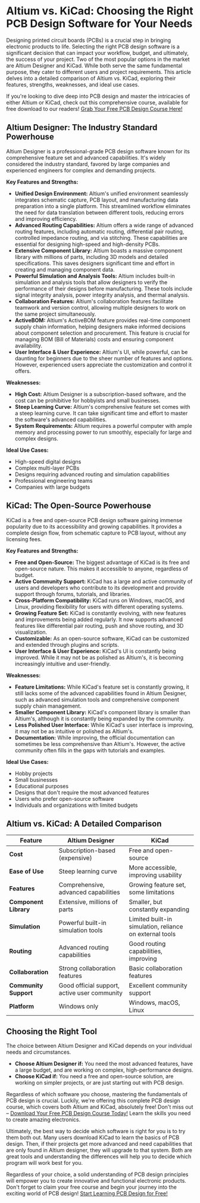 # Altium vs. KiCad: Choosing the Right PCB Design Software for Your Needs

Designing printed circuit boards (PCBs) is a crucial step in bringing electronic products to life. Selecting the right PCB design software is a significant decision that can impact your workflow, budget, and ultimately, the success of your project. Two of the most popular options in the market are Altium Designer and KiCad. While both serve the same fundamental purpose, they cater to different users and project requirements. This article delves into a detailed comparison of Altium vs. KiCad, exploring their features, strengths, weaknesses, and ideal use cases.

If you're looking to dive deep into PCB design and master the intricacies of either Altium or KiCad, check out this comprehensive course, available for free download to our readers! [Grab Your Free PCB Design Course Here!](https://udemywork.com/altium-vs-kicad)

## Altium Designer: The Industry Standard Powerhouse

Altium Designer is a professional-grade PCB design software known for its comprehensive feature set and advanced capabilities. It's widely considered the industry standard, favored by large companies and experienced engineers for complex and demanding projects.

**Key Features and Strengths:**

*   **Unified Design Environment:** Altium's unified environment seamlessly integrates schematic capture, PCB layout, and manufacturing data preparation into a single platform. This streamlined workflow eliminates the need for data translation between different tools, reducing errors and improving efficiency.
*   **Advanced Routing Capabilities:** Altium offers a wide range of advanced routing features, including automatic routing, differential pair routing, controlled impedance routing, and via stitching. These capabilities are essential for designing high-speed and high-density PCBs.
*   **Extensive Component Library:** Altium boasts a massive component library with millions of parts, including 3D models and detailed specifications. This saves designers significant time and effort in creating and managing component data.
*   **Powerful Simulation and Analysis Tools:** Altium includes built-in simulation and analysis tools that allow designers to verify the performance of their designs before manufacturing. These tools include signal integrity analysis, power integrity analysis, and thermal analysis.
*   **Collaboration Features:** Altium's collaboration features facilitate teamwork and version control, allowing multiple designers to work on the same project simultaneously.
*   **ActiveBOM:** Altium's ActiveBOM feature provides real-time component supply chain information, helping designers make informed decisions about component selection and procurement. This feature is crucial for managing BOM (Bill of Materials) costs and ensuring component availability.
*   **User Interface & User Experience:** Altium's UI, while powerful, can be daunting for beginners due to the sheer number of features and options. However, experienced users appreciate the customization and control it offers.

**Weaknesses:**

*   **High Cost:** Altium Designer is a subscription-based software, and the cost can be prohibitive for hobbyists and small businesses.
*   **Steep Learning Curve:** Altium's comprehensive feature set comes with a steep learning curve. It can take significant time and effort to master the software's advanced capabilities.
*   **System Requirements:** Altium requires a powerful computer with ample memory and processing power to run smoothly, especially for large and complex designs.

**Ideal Use Cases:**

*   High-speed digital designs
*   Complex multi-layer PCBs
*   Designs requiring advanced routing and simulation capabilities
*   Professional engineering teams
*   Companies with large budgets

## KiCad: The Open-Source Powerhouse

KiCad is a free and open-source PCB design software gaining immense popularity due to its accessibility and growing capabilities. It provides a complete design flow, from schematic capture to PCB layout, without any licensing fees.

**Key Features and Strengths:**

*   **Free and Open-Source:** The biggest advantage of KiCad is its free and open-source nature. This makes it accessible to anyone, regardless of budget.
*   **Active Community Support:** KiCad has a large and active community of users and developers who contribute to its development and provide support through forums, tutorials, and libraries.
*   **Cross-Platform Compatibility:** KiCad runs on Windows, macOS, and Linux, providing flexibility for users with different operating systems.
*   **Growing Feature Set:** KiCad is constantly evolving, with new features and improvements being added regularly. It now supports advanced features like differential pair routing, push and shove routing, and 3D visualization.
*   **Customizable:** As an open-source software, KiCad can be customized and extended through plugins and scripts.
*   **User Interface & User Experience:** KiCad's UI is constantly being improved. While it may not be as polished as Altium's, it is becoming increasingly intuitive and user-friendly.

**Weaknesses:**

*   **Feature Limitations:** While KiCad's feature set is constantly growing, it still lacks some of the advanced capabilities found in Altium Designer, such as advanced simulation tools and comprehensive component supply chain management.
*   **Smaller Component Library:** KiCad's component library is smaller than Altium's, although it is constantly being expanded by the community.
*   **Less Polished User Interface:** While KiCad's user interface is improving, it may not be as intuitive or polished as Altium's.
*   **Documentation:** While improving, the official documentation can sometimes be less comprehensive than Altium's. However, the active community often fills in the gaps with tutorials and examples.

**Ideal Use Cases:**

*   Hobby projects
*   Small businesses
*   Educational purposes
*   Designs that don't require the most advanced features
*   Users who prefer open-source software
*   Individuals and organizations with limited budgets

## Altium vs. KiCad: A Detailed Comparison

| Feature             | Altium Designer                               | KiCad                                     |
| ------------------- | --------------------------------------------- | ----------------------------------------- |
| **Cost**            | Subscription-based (expensive)                | Free and open-source                      |
| **Ease of Use**       | Steep learning curve                          | More accessible, improving usability       |
| **Features**          | Comprehensive, advanced capabilities          | Growing feature set, some limitations      |
| **Component Library** | Extensive, millions of parts                  | Smaller, but constantly expanding          |
| **Simulation**        | Powerful built-in simulation tools            | Limited built-in simulation, reliance on external tools |
| **Routing**           | Advanced routing capabilities                 | Good routing capabilities, improving       |
| **Collaboration**     | Strong collaboration features                 | Basic collaboration features                |
| **Community Support** | Good official support, active user community  | Excellent community support                |
| **Platform**          | Windows only                                  | Windows, macOS, Linux                     |

## Choosing the Right Tool

The choice between Altium Designer and KiCad depends on your individual needs and circumstances.

*   **Choose Altium Designer if:** You need the most advanced features, have a large budget, and are working on complex, high-performance designs.
*   **Choose KiCad if:** You need a free and open-source solution, are working on simpler projects, or are just starting out with PCB design.

Regardless of which software you choose, mastering the fundamentals of PCB design is crucial. Luckily, we're offering this complete PCB design course, which covers both Altium and KiCad, absolutely free! Don't miss out – [Download Your Free PCB Design Course Today!](https://udemywork.com/altium-vs-kicad) Learn the skills you need to create amazing electronics.

Ultimately, the best way to decide which software is right for you is to try them both out. Many users download KiCad to learn the basics of PCB design. Then, if their projects get more advanced and need capabilities that are only found in Altium designer, they will upgrade to that system. Both are great tools and understanding the differences will help you to decide which program will work best for you.

Regardless of your choice, a solid understanding of PCB design principles will empower you to create innovative and functional electronic products. Don't forget to claim your free course and begin your journey into the exciting world of PCB design! [Start Learning PCB Design for Free!](https://udemywork.com/altium-vs-kicad)

